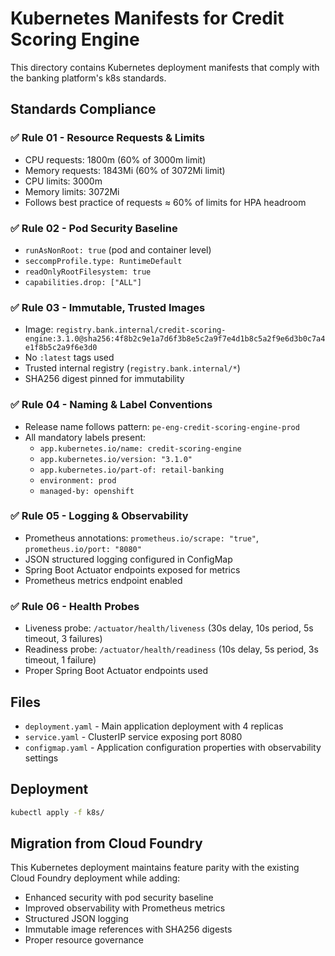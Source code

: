 # Kubernetes Manifests for Credit Scoring Engine

This directory contains Kubernetes deployment manifests that comply with the banking platform's k8s standards.

## Standards Compliance

### ✅ Rule 01 - Resource Requests & Limits
- CPU requests: 1800m (60% of 3000m limit)
- Memory requests: 1843Mi (60% of 3072Mi limit)  
- CPU limits: 3000m
- Memory limits: 3072Mi
- Follows best practice of requests ≈ 60% of limits for HPA headroom

### ✅ Rule 02 - Pod Security Baseline
- `runAsNonRoot: true` (pod and container level)
- `seccompProfile.type: RuntimeDefault`
- `readOnlyRootFilesystem: true`
- `capabilities.drop: ["ALL"]`

### ✅ Rule 03 - Immutable, Trusted Images
- Image: `registry.bank.internal/credit-scoring-engine:3.1.0@sha256:4f8b2c9e1a7d6f3b8e5c2a9f7e4d1b8c5a2f9e6d3b0c7a4e1f8b5c2a9f6e3d0`
- No `:latest` tags used
- Trusted internal registry (`registry.bank.internal/*`)
- SHA256 digest pinned for immutability

### ✅ Rule 04 - Naming & Label Conventions
- Release name follows pattern: `pe-eng-credit-scoring-engine-prod`
- All mandatory labels present:
  - `app.kubernetes.io/name: credit-scoring-engine`
  - `app.kubernetes.io/version: "3.1.0"`
  - `app.kubernetes.io/part-of: retail-banking`
  - `environment: prod`
  - `managed-by: openshift`

### ✅ Rule 05 - Logging & Observability
- Prometheus annotations: `prometheus.io/scrape: "true"`, `prometheus.io/port: "8080"`
- JSON structured logging configured in ConfigMap
- Spring Boot Actuator endpoints exposed for metrics
- Prometheus metrics endpoint enabled

### ✅ Rule 06 - Health Probes
- Liveness probe: `/actuator/health/liveness` (30s delay, 10s period, 5s timeout, 3 failures)
- Readiness probe: `/actuator/health/readiness` (10s delay, 5s period, 3s timeout, 1 failure)
- Proper Spring Boot Actuator endpoints used

## Files

- `deployment.yaml` - Main application deployment with 4 replicas
- `service.yaml` - ClusterIP service exposing port 8080
- `configmap.yaml` - Application configuration properties with observability settings

## Deployment

```bash
kubectl apply -f k8s/
```

## Migration from Cloud Foundry

This Kubernetes deployment maintains feature parity with the existing Cloud Foundry deployment while adding:
- Enhanced security with pod security baseline
- Improved observability with Prometheus metrics
- Structured JSON logging
- Immutable image references with SHA256 digests
- Proper resource governance
